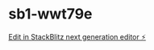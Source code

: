 # sb1-wwt79e

[Edit in StackBlitz next generation editor ⚡️](https://stackblitz.com/~/github.com/Seyyidsa/sb1-wwt79e)